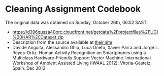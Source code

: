 # Cleaning Assignment Codebook

The original data was obtained on Sunday, October 26th, 06:52 SAST.
- https://d396qusza40orc.cloudfront.net/getdata%2Fprojectfiles%2FUCI%20HAR%20Dataset.zip 
- Description from the source available at [their site](http://archive.ics.uci.edu/ml/datasets/Human+Activity+Recognition+Using+Smartphones)
- Davide Anguita, Alessandro Ghio, Luca Oneto, Xavier Parra and Jorge L. Reyes-Ortiz. Human Activity Recognition on Smartphones using a Multiclass Hardware-Friendly Support Vector Machine. International Workshop of Ambient Assisted Living (IWAAL 2012). Vitoria-Gasteiz, Spain. Dec 2012